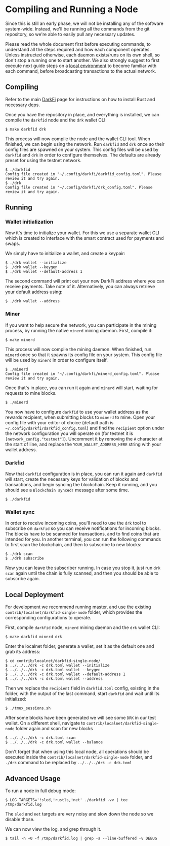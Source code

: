 Compiling and Running a Node
=========================

Since this is still an early phase, we will not be installing any of
the software system-wide. Instead, we'll be running all the commands
from the git repository, so we're able to easily pull any necessary
updates.

Please read the whole document first before executing commands, to
understand all the steps required and how each component operates.
Unless instructed otherwise, each daemon exists/runs on its own
shell, so don't stop a running one to start another.
We also strongly suggest to first execute next guide steps on a
[local environment](#local-deployment) to become familiar with
each command, before broadcasting transactions to the actual network.

## Compiling

Refer to the main [DarkFi](../index.html) page for instructions on how
to install Rust and necessary deps.

Once you have the repository in place, and everything is installed, we
can compile the `darkfid` node and the `drk` wallet CLI:

```
$ make darkfid drk
```

This process will now compile the node and the wallet CLI tool.
When finished, we can begin using the network. Run `darkfid` and `drk`
once so their config files are spawned on your system. This config files
will be used by `darkfid` and `drk` in order to configure themselves.
The defaults are already preset for using the testnet network.

```
$ ./darkfid
Config file created in "~/.config/darkfi/darkfid_config.toml". Please review it and try again.
$ ./drk
Config file created in "~/.config/darkfi/drk_config.toml". Please review it and try again.
```

## Running

### Wallet initialization

Now it's time to initialize your wallet. For this we use a separate
wallet CLI which is created to interface with the smart contract used
for payments and swaps.

We simply have to initialize a wallet, and create a keypair:

```
$ ./drk wallet --initialize
$ ./drk wallet --keygen
$ ./drk wallet --default-address 1
```

The second command will print out your new DarkFi address where you
can receive payments. Take note of it. Alternatively, you can always
retrieve your default address using:

```
$ ./drk wallet --address
```

### Miner

If you want to help secure the network, you can participate in the mining
process, by running the native `minerd` mining daemon. First, compile it:

```
$ make minerd
```

This process will now compile the mining daemon. When finished, run
`minerd` once so that it spawns its config file on your system. This
config file will be used by `minerd` in order to configure itself.

```
$ ./minerd
Config file created in "~/.config/darkfi/minerd_config.toml". Please review it and try again.
```

Once that's in place, you can run it again and `minerd` will start,
waiting for requests to mine blocks.

```
$ ./minerd
```

You now have to configure `darkfid` to use your wallet address as the
rewards recipient, when submitting blocks to `minerd` to mine. Open
your config file with your editor of choice (default path is
`~/.config/darkfi/darkfid_config.toml`) and find the `recipient`
option under the network configuration you will operate on (for testnet
it is `[network_config."testnet"]`). Uncomment it by removing the `#`
character at the start of line, and replace the `YOUR_WALLET_ADDRESS_HERE`
string with your wallet address.


### Darkfid

Now that `darkfid` configuration is in place, you can run it again and
`darkfid` will start, create the necessary keys for validation of blocks
and transactions, and begin syncing the blockchain. Keep it running,
and you should see a `Blockchain synced!` message after some time.

```
$ ./darkfid
```

### Wallet sync

In order to receive incoming coins, you'll need to use the `drk`
tool to subscribe on `darkfid` so you can receive notifications for
incoming blocks. The blocks have to be scanned for transactions,
and to find coins that are intended for you. In another terminal,
you can run the following commands to first scan the blockchain,
and then to subscribe to new blocks:

```
$ ./drk scan
$ ./drk subscribe
```

Now you can leave the subscriber running. In case you stop it, just
run `drk scan` again until the chain is fully scanned, and then you
should be able to subscribe again.

## Local Deployment

For development we recommend running master, and use the existing
`contrib/localnet/darkfid-single-node` folder, which provides
the corresponding configurations to operate.

First, compile `darkfid` node, `minerd` mining daemon and the `drk`
wallet CLI:

```
$ make darkfid minerd drk
```

Enter the localnet folder, generate a wallet, set it as the
default one and grab its address:

```
$ cd contrib/localnet/darkfid-single-node/
$ ../../../drk -c drk.toml wallet --initialize
$ ../../../drk -c drk.toml wallet --keygen
$ ../../../drk -c drk.toml wallet --default-address 1
$ ../../../drk -c drk.toml wallet --address
```

Then we replace the `recipient` field in `darkfid.toml`
config, existing in the folder, with the output of the last
command, start `darkfid` and wait until its initialized:

```
$ ./tmux_sessions.sh
```

After some blocks have been generated we
will see some `DRK` in our test wallet.
On a different shell, navigate to `contrib/localnet/darkfid-single-node`
folder again and scan for new blocks

```
$ ../../../drk -c drk.toml scan
$ ../../../drk -c drk.toml wallet --balance
```

Don't forget that when using this local node, all operations
should be executed inside the `contrib/localnet/darkfid-single-node`
folder, and `./drk` command to be replaced by `../../../drk -c drk.toml`

## Advanced Usage

To run a node in full debug mode:

```
$ LOG_TARGETS='!sled,!rustls,!net' ./darkfid -vv | tee /tmp/darkfid.log
```

The `sled` and `net` targets are very noisy and slow down the node so
we disable those.

We can now view the log, and grep through it.

```
$ tail -n +0 -f /tmp/darkfid.log | grep -a --line-buffered -v DEBUG
```

